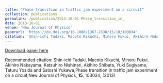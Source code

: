 ```yaml
---
title: "Phase transition in traffic jam experiment on a circuit"
collection: publications
permalink: /publication/2013-10-01-Phase_transition_in_
date: 2013-10-01
venue: 'New Journal of Physics'
paperurl: 'https://dx.doi.org/10.1088/1367-2630/15/10/103034'
citation: 'Shin-ichi Tadaki, Macoto Kikuchi, Minoru Fukui, Akihiro Nakayama, Katsuhiro Nishinari, Akihiro Shibata, Yuki Sugiyama, Taturu Yosida and Satoshi Yukawa,Phase transition in traffic jam experiment on a circuit,New Journal of Physics, <b>15</b>, 103034, (2013)'
---
```


<a href='https://dx.doi.org/10.1088/1367-2630/15/10/103034'>Download paper here</a>

Recommended citation: Shin-ichi Tadaki, Macoto Kikuchi, Minoru Fukui, Akihiro Nakayama, Katsuhiro Nishinari, Akihiro Shibata, Yuki Sugiyama, Taturu Yosida and Satoshi Yukawa,Phase transition in traffic jam experiment on a circuit,New Journal of Physics, <b>15</b>, 103034, (2013)